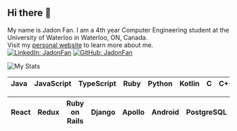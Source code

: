 ## Hi there 👋

My name is Jadon Fan. I am a 4th year Computer Engineering student at the University of Waterloo in Waterloo, ON, Canada. <br>
Visit my [personal website](https://www.jadonfan.com) to learn more about me. <br>
[![LinkedIn: JadonFan](https://img.shields.io/badge/-JadonFan-blue?style=flat-square&logo=Linkedin&logoColor=white&link=https://www.linkedin.com/in/jadon-fan-414993141/)](https://www.linkedin.com/in/jadon-fan-414993141/)
[![GitHub: JadonFan](https://img.shields.io/github/followers/JadonFan?label=follow&style=social)](https://github.com/JadonFan)

![My Stats](https://github-readme-stats.vercel.app/api?username=JadonFan&show_icons=true&show_icons=true&title_color=fff&icon_color=fff&text_color=fff&bg_color=0066ff)

| Java | JavaScript | TypeScript | Ruby | Python | Kotlin | C | C++ 
|---|---|---|---|---|---|---|---|

| React | Redux | Ruby on Rails | Django | Apollo | Android | PostgreSQL | MongoDB
|---|---|---|---|---|---|---|---|

<!--
**JadonFan/JadonFan** is a ✨ _special_ ✨ repository because its `README.md` (this file) appears on your GitHub profile.

Here are some ideas to get you started:

- 🔭 I’m currently working on ...
- 🌱 I’m currently learning ...
- 👯 I’m looking to collaborate on ...
- 🤔 I’m looking for help with ...
- 💬 Ask me about ...
- 📫 How to reach me: ...
- 😄 Pronouns: ...
- ⚡ Fun fact: ...
-->
